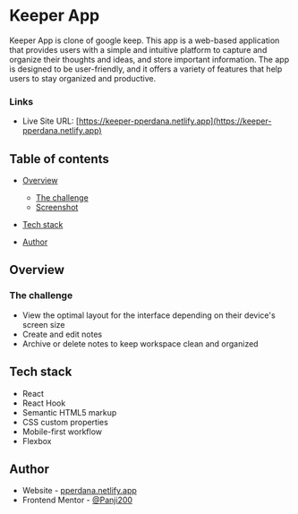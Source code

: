 # Keeper App

Keeper App is clone of google keep. This app is a web-based application that provides users with a simple and intuitive platform to capture and organize their thoughts and ideas, and store important information. The app is designed to be user-friendly, and it offers a variety of features that help users to stay organized and productive.

### Links

- Live Site URL: [https://keeper-pperdana.netlify.app](https://keeper-pperdana.netlify.app)

## Table of contents
 
  - [Overview](#overview)
    - [The challenge](#the-challenge)
    - [Screenshot](#screenshot)
 
  - [Tech stack](#tech-stack)
 
  - [Author](#author)
  

## Overview

### The challenge

- View the optimal layout for the interface depending on their device's screen size
- Create and edit notes
- Archive or delete notes to keep workspace clean and organized


<!-- ![](./design/desktop-preview.jpg) -->


## Tech stack
- React
- React Hook
- Semantic HTML5 markup
- CSS custom properties
- Mobile-first workflow
- Flexbox


## Author

- Website - [pperdana.netlify.app](https://pperdana.netlify.app)
- Frontend Mentor - [@Panji200](https://www.frontendmentor.io/profile/Panji200)

